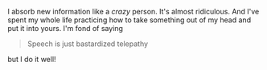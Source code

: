 I absorb new information like a _crazy_ person. It's almost ridiculous. And I've spent my whole life practicing how to take something out of my head and put it into yours. I'm fond of saying

> Speech is just bastardized telepathy

but I do it well!
